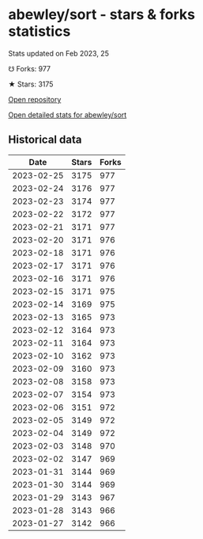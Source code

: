 # abewley/sort - stars & forks statistics

Stats updated on Feb 2023, 25

☋ Forks: 977

★ Stars: 3175

[Open repository](https://github.com/abewley/sort)

[Open detailed stats for abewley/sort](https://reviewgithub.com/rep/abewley/sort)

## Historical data
| Date | Stars | Forks |
|------|-------|-------|
| 2023-02-25 | 3175 | 977 | 
| 2023-02-24 | 3176 | 977 | 
| 2023-02-23 | 3174 | 977 | 
| 2023-02-22 | 3172 | 977 | 
| 2023-02-21 | 3171 | 977 | 
| 2023-02-20 | 3171 | 976 | 
| 2023-02-18 | 3171 | 976 | 
| 2023-02-17 | 3171 | 976 | 
| 2023-02-16 | 3171 | 976 | 
| 2023-02-15 | 3171 | 975 | 
| 2023-02-14 | 3169 | 975 | 
| 2023-02-13 | 3165 | 973 | 
| 2023-02-12 | 3164 | 973 | 
| 2023-02-11 | 3164 | 973 | 
| 2023-02-10 | 3162 | 973 | 
| 2023-02-09 | 3160 | 973 | 
| 2023-02-08 | 3158 | 973 | 
| 2023-02-07 | 3154 | 973 | 
| 2023-02-06 | 3151 | 972 | 
| 2023-02-05 | 3149 | 972 | 
| 2023-02-04 | 3149 | 972 | 
| 2023-02-03 | 3148 | 970 | 
| 2023-02-02 | 3147 | 969 | 
| 2023-01-31 | 3144 | 969 | 
| 2023-01-30 | 3144 | 969 | 
| 2023-01-29 | 3143 | 967 | 
| 2023-01-28 | 3143 | 966 | 
| 2023-01-27 | 3142 | 966 | 

